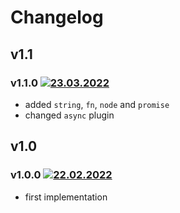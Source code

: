 # Changelog

## v1.1

### v1.1.0 [![23.03.2022](https://img.shields.io/date/1648055838)](https://github.com/d8corp/watch-state/tree/v1.1.0)
- added `string`, `fn`, `node` and `promise`
- changed `async` plugin

## v1.0

### v1.0.0 [![22.02.2022](https://img.shields.io/date/1645518853)](https://github.com/d8corp/watch-state/tree/v1.0.0)
- first implementation
